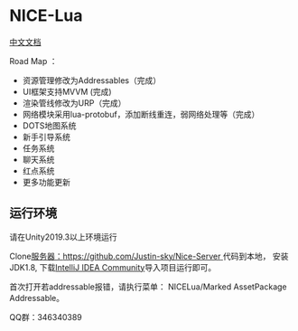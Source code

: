 # NICE-Lua

[中文文档](https://justin-sky.github.io/Nice-Lua)

Road Map ：

* 资源管理修改为Addressables（完成）
* UI框架支持MVVM (完成)
* 渲染管线修改为URP（完成）
* 网络模块采用lua-protobuf，添加断线重连，弱网络处理等（完成）
* DOTS地图系统
* 新手引导系统
* 任务系统
* 聊天系统
* 红点系统
* 更多功能更新

## 运行环境

请在Unity2019.3以上环境运行

Clone[服务器：https://github.com/Justin-sky/Nice-Server ](https://github.com/Justin-sky/Nice-Server)代码到本地， 安装JDK1.8, 下载[IntelliJ IDEA Community](https://www.jetbrains.com/idea/)导入项目运行即可。

首次打开若addressable报错，请执行菜单： NICELua/Marked AssetPackage Addressable。

QQ群：346340389
